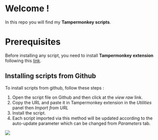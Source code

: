 # Welcome !

In this repo you will find my **Tampermonkey scripts**. 


# Prerequisites

Before installing any script, you need to install **Tampermonkey extension** following this [link](https://www.tampermonkey.net/).


## Installing scripts from Github

To install scripts from github, follow these steps :

 1. Open the script file on Github and then click at the _view raw_ link.
 2. Copy the URL and paste it in Tampermonkey extension in the _Utilities_ panel then _Import from URL_
 3. Install the script.
 4. Each script imported via this method will be updated according to the auto-update parameter which can be changed from _Parameters_ tab.

![](https://tampermonkey.freetls.fastly.net/images/animated/install_from_github.gif)
